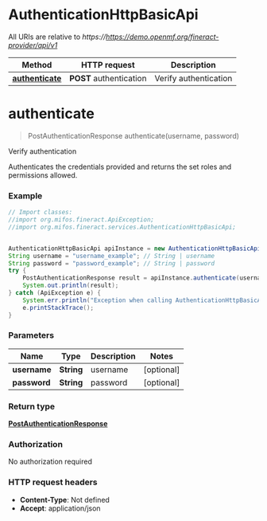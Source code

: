 # AuthenticationHttpBasicApi

All URIs are relative to *https://https://demo.openmf.org/fineract-provider/api/v1*

Method | HTTP request | Description
------------- | ------------- | -------------
[**authenticate**](AuthenticationHttpBasicApi.md#authenticate) | **POST** authentication | Verify authentication


<a name="authenticate"></a>
# **authenticate**
> PostAuthenticationResponse authenticate(username, password)

Verify authentication

Authenticates the credentials provided and returns the set roles and permissions allowed.

### Example
```java
// Import classes:
//import org.mifos.fineract.ApiException;
//import org.mifos.fineract.services.AuthenticationHttpBasicApi;


AuthenticationHttpBasicApi apiInstance = new AuthenticationHttpBasicApi();
String username = "username_example"; // String | username
String password = "password_example"; // String | password
try {
    PostAuthenticationResponse result = apiInstance.authenticate(username, password);
    System.out.println(result);
} catch (ApiException e) {
    System.err.println("Exception when calling AuthenticationHttpBasicApi#authenticate");
    e.printStackTrace();
}
```

### Parameters

Name | Type | Description  | Notes
------------- | ------------- | ------------- | -------------
 **username** | **String**| username | [optional]
 **password** | **String**| password | [optional]

### Return type

[**PostAuthenticationResponse**](PostAuthenticationResponse.md)

### Authorization

No authorization required

### HTTP request headers

 - **Content-Type**: Not defined
 - **Accept**: application/json

